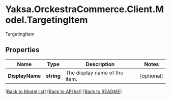 # Yaksa.OrckestraCommerce.Client.Model.TargetingItem
TargetingItem

## Properties

Name | Type | Description | Notes
------------ | ------------- | ------------- | -------------
**DisplayName** | **string** | The display name of the item. | [optional] 

[[Back to Model list]](../README.md#documentation-for-models) [[Back to API list]](../README.md#documentation-for-api-endpoints) [[Back to README]](../README.md)

